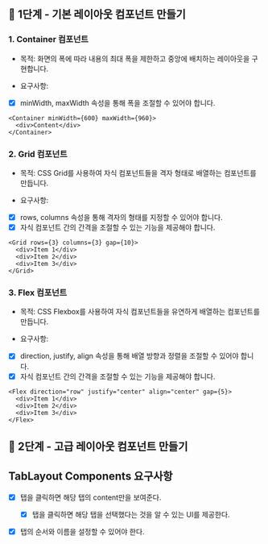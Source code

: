 ## 🎯 1단계 - 기본 레이아웃 컴포넌트 만들기

### 1. Container 컴포넌트

- 목적: 화면의 폭에 따라 내용의 최대 폭을 제한하고 중앙에 배치하는 레이아웃을 구현합니다.

- 요구사항:
- [x] minWidth, maxWidth 속성을 통해 폭을 조절할 수 있어야 합니다.

```// 예시 코드
<Container minWidth={600} maxWidth={960}>
  <div>Content</div>
</Container>
```

### 2. Grid 컴포넌트

- 목적: CSS Grid를 사용하여 자식 컴포넌트들을 격자 형태로 배열하는 컴포넌트를 만듭니다.

- 요구사항:
- [x] rows, columns 속성을 통해 격자의 형태를 지정할 수 있어야 합니다.
- [x] 자식 컴포넌트 간의 간격을 조절할 수 있는 기능을 제공해야 합니다.

```// 예시 코드
<Grid rows={3} columns={3} gap={10}>
  <div>Item 1</div>
  <div>Item 2</div>
  <div>Item 3</div>
</Grid>
```

### 3. Flex 컴포넌트

- 목적: CSS Flexbox를 사용하여 자식 컴포넌트들을 유연하게 배열하는 컴포넌트를 만듭니다.

- 요구사항:
- [x] direction, justify, align 속성을 통해 배열 방향과 정렬을 조절할 수 있어야 합니다.
- [x] 자식 컴포넌트 간의 간격을 조절할 수 있는 기능을 제공해야 합니다.

```// 예시 코드
<Flex direction="row" justify="center" align="center" gap={5}>
  <div>Item 1</div>
  <div>Item 2</div>
  <div>Item 3</div>
</Flex>
```

## 🎯 2단계 - 고급 레이아웃 컴포넌트 만들기

## TabLayout Components 요구사항

- [x] 탭을 클릭하면 해당 탭의 content만을 보여준다.

  - [x] 탭을 클릭하면 해당 탭을 선택했다는 것을 알 수 있는 UI를 제공한다.

- [x] 탭의 순서와 이름을 설정할 수 있어야 한다.
